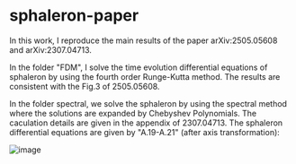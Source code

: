 # sphaleron-paper

In this work, I reproduce the main results of the paper arXiv:2505.05608 and arXiv:2307.04713.

In the folder "FDM", I solve the time evolution differential equations of sphaleron by using the fourth order Runge-Kutta method. The results are consistent with the Fig.3 of 2505.05608.

In the folder spectral, we solve the sphaleron by using the spectral method where the solutions are expanded by Chebyshev Polynomials. The caculation details are given in the appendix of 2307.04713. The sphaleron differential equations are given by "A.19-A.21" (after axis transformation):


![image]([https://github.com/jiangsy36/sphaleron-paper/blob/main/spectral/%E5%B1%8F%E5%B9%95%E6%88%AA%E5%9B%BE%202025-06-05%20212438.png](https://github.com/jiangsy36/sphaleron-paper/blob/main/spectral/sphaleron.png))
